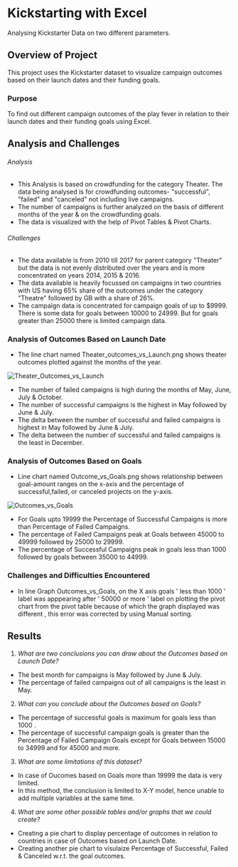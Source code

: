 
# Kickstarting with Excel
Analysing Kickstarter Data on two different parameters.

## Overview of Project

This project uses the Kickstarter dataset to visualize campaign outcomes based on their launch dates and their funding goals. 

### Purpose

To find out different campaign outcomes of the play fever in relation to their launch dates and their funding goals using Excel.

## Analysis and Challenges

###### *Analysis*

* This Analysis is based on crowdfunding for the category Theater. The data being analysed is for crowdfunding outcomes- "successful", "failed" and "canceled" not including live campaigns. 
* The number of campaigns is further analyzed on the basis of different months of the year & on the crowdfunding goals.
* The data is visualized with the help of Pivot Tables & Pivot Charts.

###### *Challenges*

* The data available is from 2010 till 2017 for parent category "Theater" but the data is not evenly distributed over the years and is more concentrated on years 2014, 2015 & 2016.
* The data available is heavily focussed on campaigns in two countries with US having 65% share of the outcomes under the category "Theatre" followed by GB with a share of 26%.
* The campaign data is concentrated for campaign goals of up to $9999. There is some data for goals between 10000 to 24999. But for goals greater than 25000 there is limited campaign data.

### Analysis of Outcomes Based on Launch Date



* The line chart named Theater_outcomes_vs_Launch.png shows theater outcomes plotted against the months of the year.


![Theater_Outcomes_vs_Launch](https://user-images.githubusercontent.com/104603128/167521352-c42f9fb2-34f3-45f2-bb55-84a247f57269.png)

* The number of failed campaigns is high during the months of May, June, July  & October. 
* The number of successful campaigns is the highest in May followed by June & July.
* The delta between the number of successful and failed campaigns is highest in May followed by June & July.
* The delta between the number of successful and failed campaigns is the least in December. 

### Analysis of Outcomes Based on Goals


* Line chart named Outcome_vs_Goals.png shows relationship between goal-amount ranges on the x-axis and the percentage of successful,failed, or canceled projects on the y-axis.

![Outcomes_vs_Goals](https://user-images.githubusercontent.com/104603128/167521475-90fae8d4-1219-4726-97eb-bba616176b7b.png)

* For Goals upto 19999 the Percentage of Successful Campaigns is more than Percentage of Failed Campaigns.
* The percentage of Failed Campaigns peak at Goals between 45000 to 49999 followed by 25000 to 29999.
* The percentage of Successful Campaigns peak in goals less than 1000 followed by goals between 35000 to 44999.


### Challenges and Difficulties Encountered

* In line Graph Outcomes_vs_Goals, on the X axis goals ' less than 1000 ' label was apppearing after ' 50000 or more ' label on plotting the pivot chart from the pivot table because of which the graph displayed was different , this error was corrected by using Manual sorting.


## Results

1. *What are two conclusions you can draw about the Outcomes based on Launch Date?*

* The best month for campaigns is May followed by June & July.
* The percentage of failed campaigns out of all campaigns is the least in May. 

2. *What can you conclude about the Outcomes based on Goals?*

* The percentage of successful goals is maximum for goals less than 1000 . 
* The percentage of successful campaign goals is greater than the Percentage of Failed Campaign Goals except for Goals between 15000 to 34999 and for 45000 and more.

3. *What are some limitations of this dataset?*

* In case of Oucomes based on Goals more than 19999 the data is very limited.
* In this method, the conclusion is limited to X-Y model, hence unable to add multiple variables at the same time.

4. *What are some other possible tables and/or graphs that we could create?*

* Creating a pie chart to display percentage of outcomes in relation to countries in case of Outcomes based on Launch Date.
* Creating another pie chart to visulaize Percentage of Successful, Failed & Canceled w.r.t. the goal outcomes.
